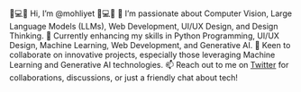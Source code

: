 🌟💻🌟 Hi, I’m @mohliyet 🌟💻🌟
👀 I’m passionate about Computer Vision, Large Language Models (LLMs), Web Development, UI/UX Design, and Design Thinking. 
🌱 Currently enhancing my skills in Python Programming, UI/UX Design, Machine Learning, Web Development, and Generative AI.
💞️ Keen to collaborate on innovative projects, especially those leveraging Machine Learning and Generative AI technologies.
📫 Reach out to me on [Twitter](https://www.twitter.com/mohliyet) for collaborations, discussions, or just a friendly chat about tech!


<!---
mohliyet/mohliyet is a ✨ special ✨ repository because its `README.md` (this file) appears on your GitHub profile.
You can click the Preview link to take a look at your changes.
--->
